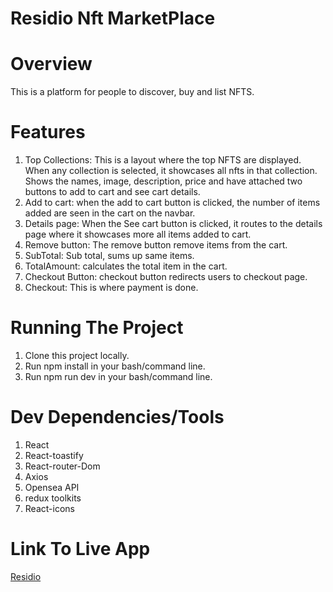 # Residio Nft MarketPlace

# Overview

This is a platform for people to discover, buy and list NFTS.

# Features

1. Top Collections: This is a layout where the top NFTS are displayed. When any collection is selected, it showcases all nfts in that collection. Shows the names, image, description, price and have attached two buttons to add to cart and see cart details.
2. Add to cart:  when the add to cart button is clicked, the number of items added are seen in the cart on the navbar.
3. Details page: When the See cart button is clicked, it routes to the details page where it showcases more all items added to cart.
4. Remove button: The remove button remove items from the cart.
5. SubTotal: Sub total, sums up same items.
6. TotalAmount: calculates the total item in the cart. 
7. Checkout Button: checkout button redirects users to checkout page.
8. Checkout: This is where payment is done.
   

# Running The Project

1. Clone this project locally.
2. Run npm install in your bash/command line.
3. Run npm run dev in your bash/command line.

# Dev Dependencies/Tools

1. React
3. React-toastify
5. React-router-Dom
6. Axios
7. Opensea API
8. redux toolkits
9. React-icons

# Link To Live App

[Residio]([https://the-nftmarketplce.netlify.app])

